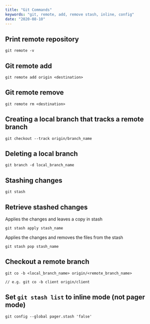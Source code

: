 ```yaml
---
title: "Git Commands"
keywords: "git, remote, add, remove stash, inline, config"
date: "2020-08-10"
---
```


## Print remote repository

```
git remote -v
```

## Git remote add

```
git remote add origin <destination>
```

## Git remote remove

```
git remote rm <destination>
```

## Creating a local branch that tracks a remote branch

```
git checkout --track origin/branch_name
```

## Deleting a local branch

```
git branch -d local_branch_name
```

## Stashing changes

```
git stash
```

## Retrieve stashed changes

Applies the changes and leaves a copy in stash

```
git stash apply stash_name
```

Applies the changes and removes the files from the stash

```
git stash pop stash_name
```

## Checkout a remote branch

```
git co -b <local_branch_name> origin/<remote_branch_name>

// e.g. git co -b client origin/client
```

## Set `git stash list` to inline mode (not pager mode)

```
git config --global pager.stash 'false'
```

